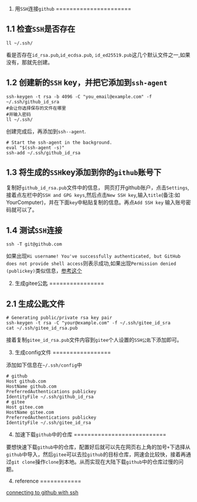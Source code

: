 1. 用`SSH`连接`github`
======================

1.1 检查`SSH`是否存在
---------------------

    ll ~/.ssh/

看是否存在`id_rsa.pub`,`id_ecdsa.pub`,
`id_ed25519.pub`这几个默认文件之一,如果没有，那就先创建。

1.2 创建新的`SSH` key，并把它添加到`ssh-agent`
----------------------------------------------

    ssh-keygen -t rsa -b 4096 -C "you_email@example.com" -f ~/.ssh/github_id_sra
    #会让你选择保存的文件在哪里
    #并输入密码
    ll ~/.ssh/

创建完成后，再添加到`ssh--agent`.

    # Start the ssh-agent in the background.
    eval "$(ssh-agent -s)"
    ssh-add ~/.ssh/github_id_rsa

1.3 将生成的`SSH`key添加到你的`github`账号下
--------------------------------------------

复制好`github_id_rsa.pub`文件中的信息，
网页打开github账户，点击`Settings`,接着点左栏中的`SSH and GPG keys`,然后点击`New SSH key`,输入`title`(备注:如YourComputer)，并在下面`key`中粘贴复制的信息。再点`Add SSH key`
输入账号密码就可以了。

1.4 测试`SSH`连接
-----------------

    ssh -T git@github.com

如果出现`Hi username! You've successfully authenticated, but GitHub does not provide shell access`则表示成功,如果出现`Permission denied (publickey)`类似信息，[参考这个](https://help.github.com/en/github/authenticating-to-github/error-permission-denied-publickey)

2. 生成gitee公匙
================

2.1 生成公匙文件
----------------

    # Generating public/private rsa key pair
    ssh-keygen -t rsa -C "your@example.com" -f ~/.ssh/gitee_id_sra
    cat ~/.ssh/gitee_id_rsa.pub

接着复制`gitee_id_rsa.pub`文件内容到`gitee`个人设置的`SSH公匙`下添加即可。

3. 生成config文件
=================

添加如下信息在`~/.ssh/config`中

    # github
    Host github.com
    HostName github.com
    PreferredAuthentications publickey
    IdentityFile ~/.ssh/github_id_rsa
    # gitee
    Host gitee.com
    HostName gitee.com
    PreferredAuthentications publickey
    IdentityFile ~/.ssh/gitee_id_rsa

4. 加速下载`github`中的仓库
===========================

要想快速下载`github`中的仓库，配置好后就可以先在网页右上角的加号`+`下选择从`github`中导入，然后`gitee`可以去拉`github`的目标仓库，网速会比较快，接着再通过`git clone`操作`clone`到本地。从而实现在大陆下载`github`中的仓库过慢的问题。

4. reference
============

[connecting to github with
ssh](https://help.github.com/en/github/authenticating-to-github/connecting-to-github-with-ssh)
